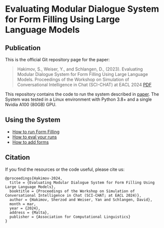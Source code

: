 # Evaluating Modular Dialogue System for Form Filling Using Large Language Models

## Publication

This is the official Git repository page for the paper:

> Hakimov, S., Weiser, Y., and Schlangen, D., (2023).  Evaluating Modular Dialogue System for Form Filling Using Large Language Models. Proceedings of the Workshop on Simulation of Conversational Intelligence in Chat (SCI-CHAT) at EACL 2024 [PDF](https://clp.ling.uni-potsdam.de/publications/Hakimov-2024.pdf)


This repository contains the code to run the system described in [paper](link_to_paper). 
The System was tested in a Linux environment with Python 3.8+ and a single Nvidia A100 (80GB) GPU.

## Using the System

* [How to run Form Filling](docs/how_to_run_form_filling.md)
* [How to eval your runs](docs/how_to_run_form_filling.md)
* [How to add forms](docs/how_to_run_form_filling.md)


## Citation
If you find the resources or the code useful, please cite us:
```
@proceedings{Hakimov-2024,
  title = {Evaluating Modular Dialogue System for Form Filling Using Large Language Models},
  booktitle = {Proceedings of the Workshop on Simulation of Conversational Intelligence in Chat (SCI-CHAT; at EACL 2024)},
  author = {Hakimov, Sherzod and Weiser, Yan and Schlangen, David},
  month = mar,
  year = {2024},
  address = {Malta},
  publisher = {Association for Computational Linguistics}
}
```